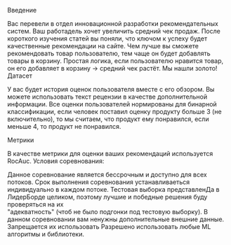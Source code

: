 Введение

Вас перевели в отдел инновационной разработки рекомендательных систем. Ваш работадель хочет увеличить средний чек продаж. После короткого изучения статей вы поняли, что ключом к успеху будет качественные рекомендации на сайте. Чем лучше вы сможете рекомендовать товар пользователю, тем чаще он будет добавлять товары в корзину. Простая логика, если пользователю нравится товар, он его добавляет в корзину -> средний чек растёт. Мы нашли золото!
Датасет

У вас будет история оценок пользователя вместе с его обзором. Вы можете использовать текст рецензии в качестве дополнительной информации. Все оценки пользователей нормированы для бинарной классификации, если человек поставил оценку продукту больше 3 (не включительно), то мы считаем, что продукт ему понравился, если меньше 4, то продукт не понравился.

Метрики

В качестве метрики для оценки ваших рекомендаций используется RocAuc.
Условия соревнования:

Данное соревнование является бессрочным и доступно для всех потоков.
Срок выполнения соревнования устанавливаеться индивидуально в каждом потоке.
Тестовая выборка представленДа в ЛидерБорде целиком, поэтому лучшие и победные решения буду проверяться на их   
"адекватность" (чтоб не было подгонки под тестовую выборку).
В данном соревновании вам ненужны дополнительные внешние данные. Запрещается их использовать
Разрешено использовать любые ML алгоритмы и библиотеки. 

